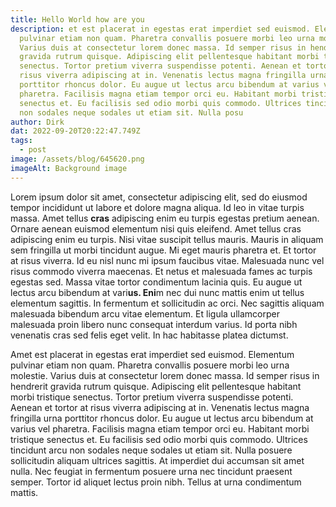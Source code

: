 ```yaml
---
title: Hello World how are you
description: et est placerat in egestas erat imperdiet sed euismod. Elementum
  pulvinar etiam non quam. Pharetra convallis posuere morbi leo urna molestie.
  Varius duis at consectetur lorem donec massa. Id semper risus in hendrerit
  gravida rutrum quisque. Adipiscing elit pellentesque habitant morbi tristique
  senectus. Tortor pretium viverra suspendisse potenti. Aenean et tortor at
  risus viverra adipiscing at in. Venenatis lectus magna fringilla urna
  porttitor rhoncus dolor. Eu augue ut lectus arcu bibendum at varius vel
  pharetra. Facilisis magna etiam tempor orci eu. Habitant morbi tristique
  senectus et. Eu facilisis sed odio morbi quis commodo. Ultrices tincidunt arcu
  non sodales neque sodales ut etiam sit. Nulla posu
author: Dirk
dat: 2022-09-20T20:22:47.749Z
tags:
  - post
image: /assets/blog/645620.png
imageAlt: Background image
---
```

Lorem ipsum dolor sit amet, consectetur adipiscing elit, sed do eiusmod tempor incididunt ut labore et dolore magna aliqua. Id leo in vitae turpis massa. Amet tellus **cras** adipiscing enim eu turpis egestas pretium aenean. Ornare aenean euismod elementum nisi quis eleifend. Amet tellus cras adipiscing enim eu turpis. Nisi vitae suscipit tellus mauris. Mauris in aliquam sem fringilla ut morbi tincidunt augue. Mi eget mauris pharetra et. Et tortor at risus viverra. Id eu nisl nunc mi ipsum faucibus vitae. Malesuada nunc vel risus commodo viverra maecenas. Et netus et malesuada fames ac turpis egestas sed. Massa vitae tortor condimentum lacinia quis. Eu augue ut lectus arcu bibendum at vari**us. Eni**m nec dui nunc mattis enim ut tellus elementum sagittis. In fermentum et sollicitudin ac orci. Nec sagittis aliquam malesuada bibendum arcu vitae elementum. Et ligula ullamcorper malesuada proin libero nunc consequat interdum varius. Id porta nibh venenatis cras sed felis eget velit. In hac habitasse platea dictumst.

Amet est placerat in egestas erat imperdiet sed euismod. Elementum pulvinar etiam non quam. Pharetra convallis posuere morbi leo urna molestie. Varius duis at consectetur lorem donec massa. Id semper risus in hendrerit gravida rutrum quisque. Adipiscing elit pellentesque habitant morbi tristique senectus. Tortor pretium viverra suspendisse potenti. Aenean et tortor at risus viverra adipiscing at in. Venenatis lectus magna fringilla urna porttitor rhoncus dolor. Eu augue ut lectus arcu bibendum at varius vel pharetra. Facilisis magna etiam tempor orci eu. Habitant morbi tristique senectus et. Eu facilisis sed odio morbi quis commodo. Ultrices tincidunt arcu non sodales neque sodales ut etiam sit. Nulla posuere sollicitudin aliquam ultrices sagittis. At imperdiet dui accumsan sit amet nulla. Nec feugiat in fermentum posuere urna nec tincidunt praesent semper. Tortor id aliquet lectus proin nibh. Tellus at urna condimentum mattis.